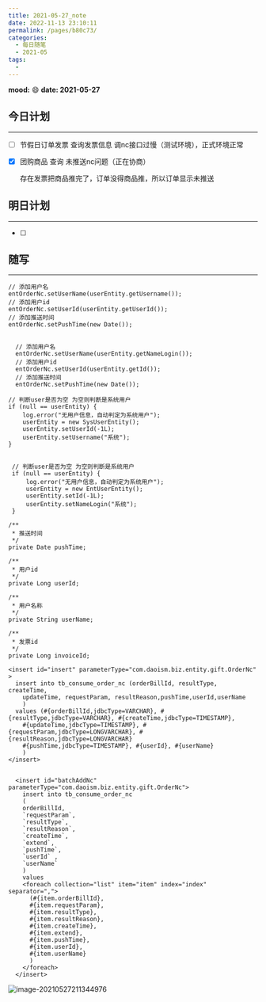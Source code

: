 ```yaml
---
title: 2021-05-27_note
date: 2022-11-13 23:10:11
permalink: /pages/b80c73/
categories:
  - 每日随笔
  - 2021-05
tags:
  - 
---
```

**mood:** :smile:  																		**date: 2021-05-27**  
## 今日计划  
------
- [ ] 节假日订单发票 查询发票信息 调nc接口过慢（测试环境），正式环境正常

- [x] 团购商品 查询 未推送nc问题（正在协商）

  存在发票把商品推完了，订单没得商品推，所以订单显示未推送
## 明日计划  
------
- [ ]  
## 随写 
------

```
// 添加用户名
entOrderNc.setUserName(userEntity.getUsername());
// 添加用户id
entOrderNc.setUserId(userEntity.getUserId());
// 添加推送时间
entOrderNc.setPushTime(new Date());


  // 添加用户名
  entOrderNc.setUserName(userEntity.getNameLogin());
  // 添加用户id
  entOrderNc.setUserId(userEntity.getId());
  // 添加推送时间
  entOrderNc.setPushTime(new Date());
```

```
// 判断user是否为空 为空则判断是系统用户
if (null == userEntity) {
    log.error("无用户信息，自动判定为系统用户");
    userEntity = new SysUserEntity();
    userEntity.setUserId(-1L);
    userEntity.setUsername("系统");
}


 // 判断user是否为空 为空则判断是系统用户
 if (null == userEntity) {
     log.error("无用户信息，自动判定为系统用户");
     userEntity = new EntUserEntity();
     userEntity.setId(-1L);
     userEntity.setNameLogin("系统");
 }
```

```
/**
 * 推送时间
 */
private Date pushTime;

/**
 * 用户id
 */
private Long userId;

/**
 * 用户名称
 */
private String userName;

/**
 * 发票id
 */
private Long invoiceId;
```



```
<insert id="insert" parameterType="com.daoism.biz.entity.gift.OrderNc" >
  insert into tb_consume_order_nc (orderBillId, resultType, createTime, 
    updateTime, requestParam, resultReason,pushTime,userId,userName
    )
  values (#{orderBillId,jdbcType=VARCHAR}, #{resultType,jdbcType=VARCHAR}, #{createTime,jdbcType=TIMESTAMP},
    #{updateTime,jdbcType=TIMESTAMP}, #{requestParam,jdbcType=LONGVARCHAR}, #{resultReason,jdbcType=LONGVARCHAR}
    #{pushTime,jdbcType=TIMESTAMP}, #{userId}, #{userName}
    )
</insert>


  <insert id="batchAddNc" parameterType="com.daoism.biz.entity.gift.OrderNc">
    insert into tb_consume_order_nc
    (
    orderBillId,
    `requestParam`,
    `resultType`,
    `resultReason`,
    `createTime`,
    `extend`,
    `pushTime`,
    `userId` ,
    `userName`
    )
    values
    <foreach collection="list" item="item" index="index" separator=",">
      (#{item.orderBillId},
      #{item.requestParam},
      #{item.resultType},
      #{item.resultReason},
      #{item.createTime},
      #{item.extend},
      #{item.pushTime},
      #{item.userId},
      #{item.userName}
      )
    </foreach>
  </insert>
```



![image-20210527211344976](D:\project\vscode\blog\blogs\每日随笔\2021-05-27_note.assets\image-20210527211344976.png)

